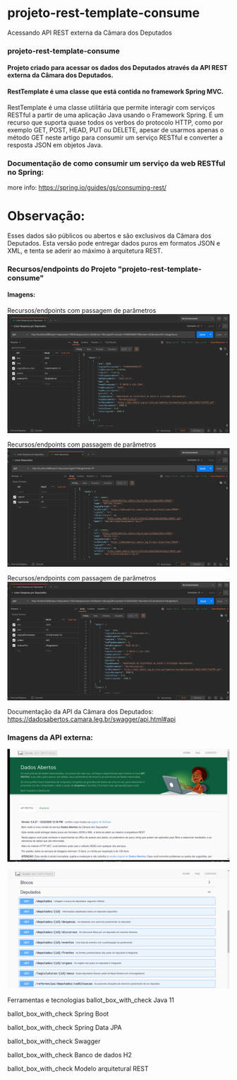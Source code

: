 # projeto-rest-template-consume
 Acessando API REST externa da Câmara dos Deputados

### projeto-rest-template-consume

#### Projeto criado para acessar os dados dos Deputados através da API REST externa da Câmara dos Deputados.

#### RestTemplate é uma classe que está contida no framework Spring MVC.
RestTemplate é uma classe utilitária que permite interagir com serviços RESTful a partir de uma aplicação Java usando o Framework Spring. 
É um recurso que suporta quase todos os verbos do protocolo HTTP, como por exemplo GET, POST, HEAD, PUT ou DELETE, apesar de usarmos apenas o método GET neste artigo para consumir um serviço RESTful e converter a resposta JSON em objetos Java.

### Documentação de como consumir um serviço da web RESTful no Spring:

more info: https://spring.io/guides/gs/consuming-rest/

# Observação:
Esses dados são públicos ou abertos e são exclusivos da Câmara dos Deputados.
Esta versão pode entregar dados puros em formatos JSON e XML, e tenta se aderir ao máximo à arquitetura REST.


### Recursos/endpoints do Projeto "projeto-rest-template-consume"

#### Imagens:

 Recursos/endpoints com passagem de parâmetros
![alt text](https://github.com/EmanuelGabriel/dsdelivery-assets/blob/main/camaradeputados01.png)

 Recursos/endpoints com passagem de parâmetros
![alt text](https://github.com/EmanuelGabriel/dsdelivery-assets/blob/main/camaradeputados02.png)

 Recursos/endpoints com passagem de parâmetros
![alt text](https://github.com/EmanuelGabriel/dsdelivery-assets/blob/main/camaradeputados03.png)





Documentação da API da Câmara dos Deputados:
https://dadosabertos.camara.leg.br/swagger/api.html#api

### Imagens da API externa:

![alt text](https://github.com/EmanuelGabriel/dsdelivery-assets/blob/main/dadosabertoscamaradeputados.png)

![alt text](https://github.com/EmanuelGabriel/dsdelivery-assets/blob/main/endpoints%20camara%20dos%20deputados.png)


Ferramentas e tecnologias
ballot_box_with_check Java 11

ballot_box_with_check Spring Boot

ballot_box_with_check Spring Data JPA

ballot_box_with_check Swagger

ballot_box_with_check Banco de dados H2

ballot_box_with_check Modelo arquitetural REST
